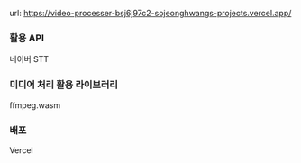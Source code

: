 url: https://video-processer-bsj6j97c2-sojeonghwangs-projects.vercel.app/

### 활용 API

네이버 STT

### 미디어 처리 활용 라이브러리

ffmpeg.wasm

### 배포

Vercel
